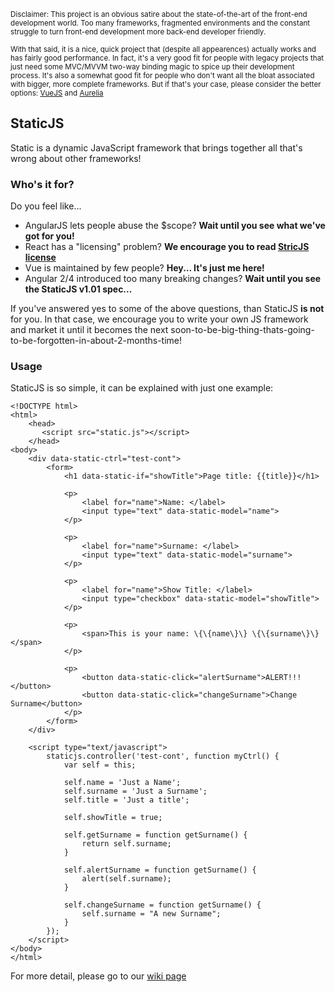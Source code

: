 <sup>Disclaimer: This project is an obvious satire about the state-of-the-art of the front-end development world. Too many frameworks, fragmented environments and the constant struggle to turn front-end development more back-end developer friendly.</sup>

<sup>With that said, it is a nice, quick project that (despite all appearences) actually works and has fairly good performance. In fact, it's a very good fit for people with legacy projects that just need some MVC/MVVM two-way binding magic to spice up their development process. It's also a somewhat good fit for people who don't want all the bloat associated with bigger, more complete frameworks. But if that's your case, please consider the better options: [VueJS](https://vuejs.org/) and [Aurelia](http://aurelia.io/)</sup>

## StaticJS

Static is a dynamic JavaScript framework that brings together all that's wrong about other frameworks!

### Who's it for?

Do you feel like...

- AngularJS lets people abuse the $scope? **Wait until you see what we've got for you!**
- React has a "licensing" problem? **We encourage you to read [StricJS license](https://github.com/static-org/staticjs/blob/master/LICENSE.md)**
- Vue is maintained by few people? **Hey... It's just me here!**
- Angular 2/4 introduced too many breaking changes? **Wait until you see the StaticJS v1.01 spec...**

If you've answered yes to some of the above questions, than StaticJS **is not** for you. In that case, we encourage you to write your own JS framework and market it until it becomes the next soon-to-be-big-thing-thats-going-to-be-forgotten-in-about-2-months-time!

### Usage

StaticJS is so simple, it can be explained with just one example:
```
<!DOCTYPE html>
<html>
    <head>
       <script src="static.js"></script>
    </head>
<body>
    <div data-static-ctrl="test-cont">
        <form>
            <h1 data-static-if="showTitle">Page title: {{title}}</h1>
            
            <p>
                <label for="name">Name: </label>
                <input type="text" data-static-model="name">
            </p>
            
            <p>
                <label for="name">Surname: </label>
                <input type="text" data-static-model="surname">
            </p>
            
            <p>
                <label for="name">Show Title: </label>
                <input type="checkbox" data-static-model="showTitle">
            </p>
            
            <p>
                <span>This is your name: \{\{name\}\} \{\{surname\}\}</span>
            </p>
            
            <p>
                <button data-static-click="alertSurname">ALERT!!!</button>
                <button data-static-click="changeSurname">Change Surname</button>
            </p>
        </form>
    </div>

    <script type="text/javascript">
        staticjs.controller('test-cont', function myCtrl() {
            var self = this;

            self.name = 'Just a Name';
            self.surname = 'Just a Surname';
            self.title = 'Just a title';

            self.showTitle = true;

            self.getSurname = function getSurname() {
                return self.surname;
            }

            self.alertSurname = function getSurname() {
                alert(self.surname);
            }

            self.changeSurname = function getSurname() {
                self.surname = "A new Surname";
            }
        });
    </script>
</body>
</html>

```

For more detail, please go to our [wiki page](https://github.com/static-org/staticjs/wiki/Usage)
